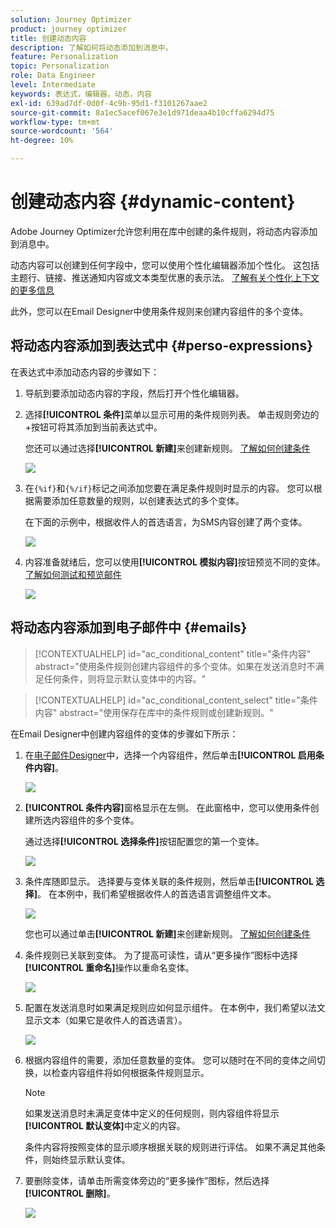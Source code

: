 ```yaml
---
solution: Journey Optimizer
product: journey optimizer
title: 创建动态内容
description: 了解如何将动态添加到消息中。
feature: Personalization
topic: Personalization
role: Data Engineer
level: Intermediate
keywords: 表达式，编辑器，动态，内容
exl-id: 639ad7df-0d0f-4c9b-95d1-f3101267aae2
source-git-commit: 8a1ec5acef067e3e1d971deaa4b10cffa6294d75
workflow-type: tm+mt
source-wordcount: '564'
ht-degree: 10%

---
```


# 创建动态内容 {#dynamic-content}

Adobe Journey Optimizer允许您利用在库中创建的条件规则，将动态内容添加到消息中。

动态内容可以创建到任何字段中，您可以使用个性化编辑器添加个性化。 这包括主题行、链接、推送通知内容或文本类型优惠的表示法。 [了解有关个性化上下文的更多信息](personalization-contexts.md)

此外，您可以在Email Designer中使用条件规则来创建内容组件的多个变体。

## 将动态内容添加到表达式中 {#perso-expressions}

在表达式中添加动态内容的步骤如下：

1. 导航到要添加动态内容的字段，然后打开个性化编辑器。

1. 选择&#x200B;**[!UICONTROL 条件]**&#x200B;菜单以显示可用的条件规则列表。 单击规则旁边的+按钮可将其添加到当前表达式中。

   您还可以通过选择&#x200B;**[!UICONTROL 新建]**&#x200B;来创建新规则。 [了解如何创建条件](create-conditions.md)

   ![](assets/conditions-expression.png)

1. 在`{%if}`和`{%/if}`标记之间添加您要在满足条件规则时显示的内容。 您可以根据需要添加任意数量的规则，以创建表达式的多个变体。

   在下面的示例中，根据收件人的首选语言，为SMS内容创建了两个变体。

   ![](assets/conditions-language-sample.png)

1. 内容准备就绪后，您可以使用&#x200B;**[!UICONTROL 模拟内容]**&#x200B;按钮预览不同的变体。 [了解如何测试和预览邮件](../content-management/preview-test.md)

   ![](assets/conditions-preview.png)

## 将动态内容添加到电子邮件中 {#emails}

>[!CONTEXTUALHELP]
>id="ac_conditional_content"
>title="条件内容"
>abstract="使用条件规则创建内容组件的多个变体。如果在发送消息时不满足任何条件，则将显示默认变体中的内容。"

>[!CONTEXTUALHELP]
>id="ac_conditional_content_select"
>title="条件内容"
>abstract="使用保存在库中的条件规则或创建新规则。"

在Email Designer中创建内容组件的变体的步骤如下所示：

1. 在[电子邮件Designer](../email/content-from-scratch.md)中，选择一个内容组件，然后单击&#x200B;**[!UICONTROL 启用条件内容]**。

   ![](assets/conditions-enable-conditional.png)

1. **[!UICONTROL 条件内容]**&#x200B;窗格显示在左侧。 在此窗格中，您可以使用条件创建所选内容组件的多个变体。

   通过选择&#x200B;**[!UICONTROL 选择条件]**&#x200B;按钮配置您的第一个变体。

   ![](assets/conditions-apply.png)

1. 条件库随即显示。 选择要与变体关联的条件规则，然后单击&#x200B;**[!UICONTROL 选择]**。 在本例中，我们希望根据收件人的首选语言调整组件文本。

   ![](assets/conditions-select.png)

   您也可以通过单击&#x200B;**[!UICONTROL 新建]**&#x200B;来创建新规则。 [了解如何创建条件](create-conditions.md)

1. 条件规则已关联到变体。 为了提高可读性，请从“更多操作”图标中选择&#x200B;**[!UICONTROL 重命名]**&#x200B;操作以重命名变体。

   ![](assets/conditions-rename.png)

1. 配置在发送消息时如果满足规则应如何显示组件。 在本例中，我们希望以法文显示文本（如果它是收件人的首选语言）。

   ![](assets/conditions-design.png)

1. 根据内容组件的需要，添加任意数量的变体。 您可以随时在不同的变体之间切换，以检查内容组件将如何根据条件规则显示。

   >[!NOTE]
   >如果发送消息时未满足变体中定义的任何规则，则内容组件将显示&#x200B;**[!UICONTROL 默认变体]**&#x200B;中定义的内容。
   >
   >条件内容将按照变体的显示顺序根据关联的规则进行评估。 如果不满足其他条件，则始终显示默认变体。

1. 要删除变体，请单击所需变体旁边的“更多操作”图标，然后选择&#x200B;**[!UICONTROL 删除]**。

   ![](assets/conditions-delete.png)
